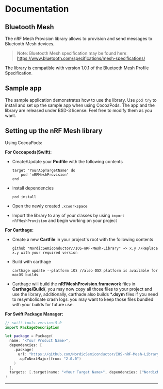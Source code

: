 #  Documentation

## Bluetooth Mesh

The nRF Mesh Provision library allows to provision and send messages to Bluetooth Mesh devices. 

> Note: Bluetooth Mesh specification may be found here: https://www.bluetooth.com/specifications/mesh-specifications/

The library is compatible with version 1.0.1 of the Bluetooth Mesh Profile Specification.

## Sample app

The sample application demonstrates how to use the library. Use `pod try` to install and set up the sample app when using CocoaPods.
The app and the library are released under BSD-3 license. Feel free to modify them as you want.

## Setting up the nRF Mesh library

Using CocoaPods:

**For Cocoapods(Swift):**

- Create/Update your **Podfile** with the following contents

    ```
    target 'YourAppTargetName' do
        pod 'nRFMeshProvision'
    end
    ```

- Install dependencies

    ```
    pod install
    ```

- Open the newly created `.xcworkspace`

- Import the library to any of your classes by using `import nRFMeshProvision` and begin working on your project


**For Carthage:**

- Create a new **Cartfile** in your project's root with the following contents

    ```
    github "NordicSemiconductor//IOS-nRF-Mesh-Library" ~> x.y //Replace x.y with your required version
    ```

- Build with carthage

    ```
    carthage update --platform iOS //also OSX platform is available for macOS builds
    ```

- Carthage will build the **nRFMeshProvision.framework** files in **Carthage/Build/**, 
you may now copy all those files to your project and use the library, additionally, carthade also builds **\*.dsym** files 
if you need to resymbolicate crash logs. you may want to keep those files bundled with your builds for future use.

**For Swift Package Manager:**

```swift
// swift-tools-version:5.0
import PackageDescription

let package = Package(
  name: "<Your Product Name>",
  dependencies: [
    .package(
      url: "https://github.com/NordicSemiconductor/IOS-nRF-Mesh-Library/", 
      .upToNextMajor(from: "2.0.0")
    )
  ],
  targets: [.target(name: "<Your Target Name>", dependencies: ["NordicMesh"])]
)
```

---
